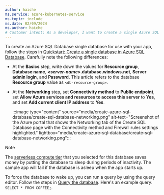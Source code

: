 ```yaml
---
author: haiche
ms.service: azure-kubernetes-service
ms.topic: include
ms.date: 02/09/2024
ms.author: haiche
# Customer intent: As a developer, I want to create a single Azure SQL Database with the correct configurations, so that my application can connect to it without encountering issues related to network access or server idle states.
---
```


To create an Azure SQL Database single database for use with your app, follow the steps in [Quickstart: Create a single database in Azure SQL Database](/azure/azure-sql/database/single-database-create-quickstart). Carefully note the following differences:

* At the **Basics** step, write down the values for **Resource group**, **Database name**, **_\<server-name>_.database.windows.net**, **Server admin login**, and **Password**. This article refers to the database **Resource group** value as `<db-resource-group>`.

* At the **Networking** step, set **Connectivity method** to **Public endpoint**, set **Allow Azure services and resources to access this server** to **Yes**, and set **Add current client IP address** to **Yes**.

  :::image type="content" source="media/create-azure-sql-database/create-sql-database-networking.png" alt-text="Screenshot of the Azure portal that shows the Networking tab of the Create SQL Database page with the Connectivity method and Firewall rules settings highlighted." lightbox="media/create-azure-sql-database/create-sql-database-networking.png":::

> [!NOTE]
> The [serverless compute tier](/azure/azure-sql/database/serverless-tier-overview) that you selected for this database saves money by putting the database to sleep during periods of inactivity. The sample app will fail if the database is asleep when the app starts up.
>
> To force the database to wake up, you can run a query by using the query editor. Follow the steps in [Query the database](/azure/azure-sql/database/serverless-tier-overview). Here's an example query: `SELECT * FROM COFFEE;`.